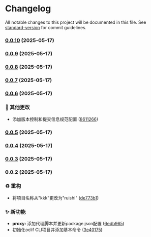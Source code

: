# Changelog

All notable changes to this project will be documented in this file. See [standard-version](https://github.com/conventional-changelog/standard-version) for commit guidelines.

### [0.0.10](https://github.com/odb/ruishi/compare/v0.0.9...v0.0.10) (2025-05-17)

### [0.0.9](https://github.com/odb/ruishi/compare/v0.0.8...v0.0.9) (2025-05-17)

### [0.0.8](https://github.com/odb/ruishi/compare/v0.0.7...v0.0.8) (2025-05-17)

### [0.0.7](https://github.com/odb/ruishi/compare/v0.0.6...v0.0.7) (2025-05-17)

### [0.0.6](https://github.com/odb/ruishi/compare/v0.0.5...v0.0.6) (2025-05-17)


### 🔨 其他更改

* 添加版本控制和提交信息规范配置 ([8611266](https://github.com/odb/ruishi/commit/8611266db9c32f9a76ef7936afce43878d55897c))

### [0.0.5](https://github.com/odb/ruishi/compare/v0.0.4...v0.0.5) (2025-05-17)

### [0.0.4](https://github.com/odb/ruishi/compare/v0.0.3...v0.0.4) (2025-05-17)

### [0.0.3](https://github.com/odb/ruishi/compare/v0.0.2...v0.0.3) (2025-05-17)

### 0.0.2 (2025-05-17)


### ♻️ 重构

* 将项目名称从"kkk"更改为"ruishi" ([de773b1](https://github.com/odb/ruishi/commit/de773b11d07abd404ac6da5d0b26eed6269961a6))


### ✨ 新功能

* **proxy:** 添加代理脚本并更新package.json配置 ([6edb965](https://github.com/odb/ruishi/commit/6edb965fcfd353ad36fcb48dd8c74c2a213832de))
* 初始化oclif CLI项目并添加基本命令 ([3e40175](https://github.com/odb/ruishi/commit/3e40175d25a03eb08c5e88b0e33cbc8d19692a13))
